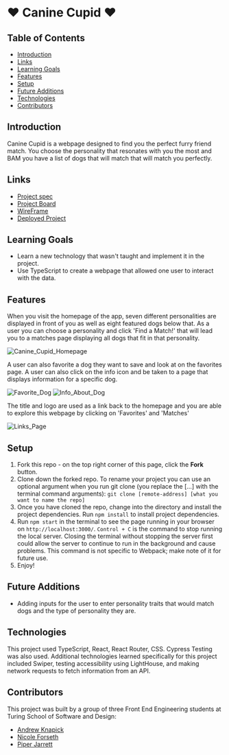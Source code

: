 #  ❤️ Canine Cupid ❤️

## Table of Contents
- [Introduction](#introduction)
- [Links](#links)
- [Learning Goals](#learning-goals)
- [Features](#features)
- [Setup](#setup)
- [Future Additions](#future-additions)
- [Technologies](#technologies)
- [Contributors](#contributors)

## Introduction
Canine Cupid is a webpage designed to find you the perfect furry friend match. You choose the personality that resonates with you the most and BAM you have a list of dogs that will match that will match you perfectly. 

## Links
- [Project spec](https://frontend.turing.edu/projects/module-3/stretch.html)
- [Project Board](https://github.com/users/forsethnico/projects/4)
- [WireFrame](https://www.figma.com/file/qiw9fo06KEvf9aCoOKLDo3/Untitled?node-id=1%3A26)
- [Deployed Project]( https://canine-cupid-forsethnico.vercel.app/)

## Learning Goals 
- Learn a new technology that wasn't taught and implement it in the project.
- Use TypeScript to create a webpage that allowed one user to interact with the data.

## Features
When you visit the homepage of the app, seven different personalities are displayed in front of you as well as eight featured dogs below that. As a user you can choose a personality and click 'Find a Match!' that will lead you to a matches page displaying all dogs that fit in that personality. 

![Canine_Cupid_Homepage]()

A user can also favorite a dog they want to save and look at on the favorites page. A user can also click on the info icon and be taken to a page that displays information for a specific dog. 

![Favorite_Dog]()
![Info_About_Dog]()

The title and logo are used as a link back to the homepage and you are able to explore this webpage by clicking on 'Favorites' and 'Matches'

![Links_Page]()

## Setup
1. Fork this repo - on the top right corner of this page, click the **Fork** button. 
2. Clone down the forked repo. To rename your project you can use an optional argument when you run git clone (you replace the [...] with the terminal command arguments): `git clone [remote-address] [what you want to name the repo]`
3. Once you have cloned the repo, change into the directory and install the project dependencies. Run `npm install` to install project dependencies.
4. Run `npm start` in the terminal to see the page running in your browser on `http://localhost:3000/`. `Control + C` is the command to stop running the local server.  Closing the terminal without stopping the server first could allow the server to continue to run in the background and cause problems. This command is not specific to Webpack; make note of it for future use. 
7. Enjoy!

## Future Additions
- Adding inputs for the user to enter personality traits that would match dogs and the type of personality they are.

## Technologies
This project used TypeScript, React, React Router, CSS. Cypress Testing was also used. Additional technologies learned specifically for this project included Swiper, testing accessibility using LightHouse, and making network requests to fetch information from an API. 

## Contributors
This project was built by a group of three Front End Engineering students at Turing School of Software and Design: 
- [Andrew Knapick](https://github.com/Universal-Patois)
- [Nicole Forseth](https://github.com/forsethnico)
- [Piper Jarrett](https://github.com/piperjarrett)
